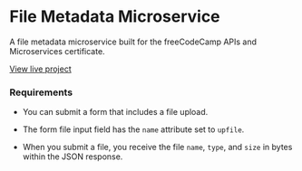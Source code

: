 # File Metadata Microservice

A file metadata microservice built for the freeCodeCamp APIs and Microservices certificate.

[View live project](https://boilerplate-project-filemetadata.gkhynes.repl.co)

### Requirements

- You can submit a form that includes a file upload.

- The form file input field has the `name` attribute set to `upfile`.

- When you submit a file, you receive the file `name`, `type`, and `size` in bytes within the JSON response.

